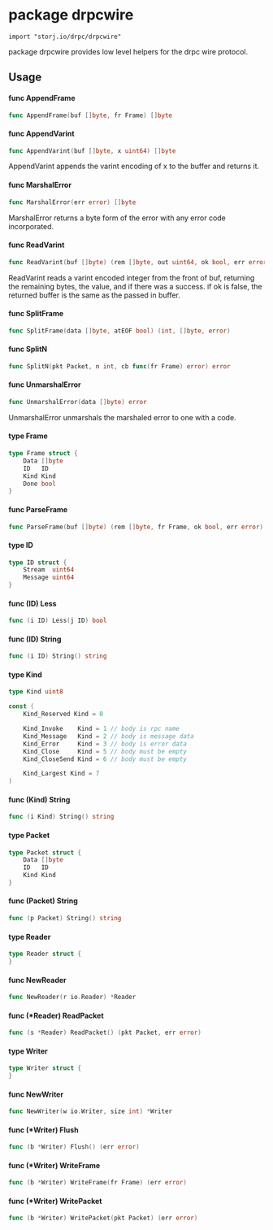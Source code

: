 # package drpcwire

`import "storj.io/drpc/drpcwire"`

package drpcwire provides low level helpers for the drpc wire protocol.

## Usage

#### func  AppendFrame

```go
func AppendFrame(buf []byte, fr Frame) []byte
```

#### func  AppendVarint

```go
func AppendVarint(buf []byte, x uint64) []byte
```
AppendVarint appends the varint encoding of x to the buffer and returns it.

#### func  MarshalError

```go
func MarshalError(err error) []byte
```
MarshalError returns a byte form of the error with any error code incorporated.

#### func  ReadVarint

```go
func ReadVarint(buf []byte) (rem []byte, out uint64, ok bool, err error)
```
ReadVarint reads a varint encoded integer from the front of buf, returning the
remaining bytes, the value, and if there was a success. if ok is false, the
returned buffer is the same as the passed in buffer.

#### func  SplitFrame

```go
func SplitFrame(data []byte, atEOF bool) (int, []byte, error)
```

#### func  SplitN

```go
func SplitN(pkt Packet, n int, cb func(fr Frame) error) error
```

#### func  UnmarshalError

```go
func UnmarshalError(data []byte) error
```
UnmarshalError unmarshals the marshaled error to one with a code.

#### type Frame

```go
type Frame struct {
	Data []byte
	ID   ID
	Kind Kind
	Done bool
}
```


#### func  ParseFrame

```go
func ParseFrame(buf []byte) (rem []byte, fr Frame, ok bool, err error)
```

#### type ID

```go
type ID struct {
	Stream  uint64
	Message uint64
}
```


#### func (ID) Less

```go
func (i ID) Less(j ID) bool
```

#### func (ID) String

```go
func (i ID) String() string
```

#### type Kind

```go
type Kind uint8
```


```go
const (
	Kind_Reserved Kind = 0

	Kind_Invoke    Kind = 1 // body is rpc name
	Kind_Message   Kind = 2 // body is message data
	Kind_Error     Kind = 3 // body is error data
	Kind_Close     Kind = 5 // body must be empty
	Kind_CloseSend Kind = 6 // body must be empty

	Kind_Largest Kind = 7
)
```

#### func (Kind) String

```go
func (i Kind) String() string
```

#### type Packet

```go
type Packet struct {
	Data []byte
	ID   ID
	Kind Kind
}
```


#### func (Packet) String

```go
func (p Packet) String() string
```

#### type Reader

```go
type Reader struct {
}
```


#### func  NewReader

```go
func NewReader(r io.Reader) *Reader
```

#### func (*Reader) ReadPacket

```go
func (s *Reader) ReadPacket() (pkt Packet, err error)
```

#### type Writer

```go
type Writer struct {
}
```


#### func  NewWriter

```go
func NewWriter(w io.Writer, size int) *Writer
```

#### func (*Writer) Flush

```go
func (b *Writer) Flush() (err error)
```

#### func (*Writer) WriteFrame

```go
func (b *Writer) WriteFrame(fr Frame) (err error)
```

#### func (*Writer) WritePacket

```go
func (b *Writer) WritePacket(pkt Packet) (err error)
```
